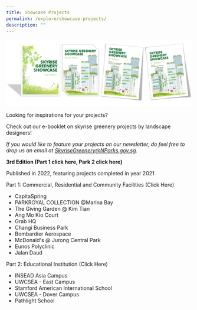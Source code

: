 ```yaml
---
title: Showcase Projects
permalink: /explore/showcase-projects/
description: ""
---
```

![](/images/Graphics/Showcase%20editions.png)

Looking for inspirations for your projects?

Check out our e-booklet on skyrise greenery projects by landscape designers!

*If you would like to feature your projects on our newsletter, do feel free to drop us an email at SkyriseGreenery@NParks.gov.sg.* 

**3rd Edition (Part 1 click here, Park 2 click here)**

Published in 2022, featuring projects completed in year 2021  

Part 1: Commercial, Residential and Community Facilities (Click Here)

* CapitaSpring
* PARKROYAL COLLECTION @Marina Bay
* The Giving Garden @ Kim Tian
* Ang Mo Kio Court
*  Grab HQ
*  Changi Business Park
*  Bombardier Aerospace
* McDonald's @ Jurong Central Park 
*  Eunos Polyclinic
* Jalan Daud

Part 2: Educational Institution (Click Here)
* INSEAD Asia Campus
* UWCSEA - East Campus
* Stamford American International School
* UWCSEA - Dover Campus
* Pathlight School
